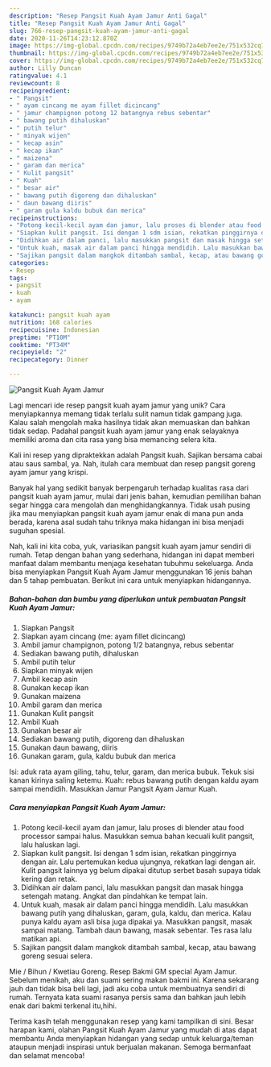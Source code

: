 ```yaml
---
description: "Resep Pangsit Kuah Ayam Jamur Anti Gagal"
title: "Resep Pangsit Kuah Ayam Jamur Anti Gagal"
slug: 766-resep-pangsit-kuah-ayam-jamur-anti-gagal
date: 2020-11-26T14:23:12.870Z
image: https://img-global.cpcdn.com/recipes/9749b72a4eb7ee2e/751x532cq70/pangsit-kuah-ayam-jamur-foto-resep-utama.jpg
thumbnail: https://img-global.cpcdn.com/recipes/9749b72a4eb7ee2e/751x532cq70/pangsit-kuah-ayam-jamur-foto-resep-utama.jpg
cover: https://img-global.cpcdn.com/recipes/9749b72a4eb7ee2e/751x532cq70/pangsit-kuah-ayam-jamur-foto-resep-utama.jpg
author: Lilly Duncan
ratingvalue: 4.1
reviewcount: 8
recipeingredient:
- " Pangsit"
- " ayam cincang me ayam fillet dicincang"
- " jamur champignon potong 12 batangnya rebus sebentar"
- " bawang putih dihaluskan"
- " putih telur"
- " minyak wijen"
- " kecap asin"
- " kecap ikan"
- " maizena"
- " garam dan merica"
- " Kulit pangsit"
- " Kuah"
- " besar air"
- " bawang putih digoreng dan dihaluskan"
- " daun bawang diiris"
- " garam gula kaldu bubuk dan merica"
recipeinstructions:
- "Potong kecil-kecil ayam dan jamur, lalu proses di blender atau food processor sampai halus. Masukkan semua bahan kecuali kulit pangsit, lalu haluskan lagi."
- "Siapkan kulit pangsit. Isi dengan 1 sdm isian, rekatkan pinggirnya dengan air. Lalu pertemukan kedua ujungnya, rekatkan lagi dengan air. Kulit pangsit lainnya yg belum dipakai ditutup serbet basah supaya tidak kering dan retak."
- "Didihkan air dalam panci, lalu masukkan pangsit dan masak hingga setengah matang. Angkat dan pindahkan ke tempat lain."
- "Untuk kuah, masak air dalam panci hingga mendidih. Lalu masukkan bawang putih yang dihaluskan, garam, gula, kaldu, dan merica. Kalau punya kaldu ayam asli bisa juga dipakai ya. Masukkan pangsit, masak sampai matang. Tambah daun bawang, masak sebentar. Tes rasa lalu matikan api."
- "Sajikan pangsit dalam mangkok ditambah sambal, kecap, atau bawang goreng sesuai selera."
categories:
- Resep
tags:
- pangsit
- kuah
- ayam

katakunci: pangsit kuah ayam 
nutrition: 168 calories
recipecuisine: Indonesian
preptime: "PT10M"
cooktime: "PT34M"
recipeyield: "2"
recipecategory: Dinner

---
```



![Pangsit Kuah Ayam Jamur](https://img-global.cpcdn.com/recipes/9749b72a4eb7ee2e/751x532cq70/pangsit-kuah-ayam-jamur-foto-resep-utama.jpg)

Lagi mencari ide resep pangsit kuah ayam jamur yang unik? Cara menyiapkannya memang tidak terlalu sulit namun tidak gampang juga. Kalau salah mengolah maka hasilnya tidak akan memuaskan dan bahkan tidak sedap. Padahal pangsit kuah ayam jamur yang enak selayaknya memiliki aroma dan cita rasa yang bisa memancing selera kita.

Kali ini resep yang dipraktekkan adalah Pangsit kuah. Sajikan bersama cabai atau saus sambal, ya. Nah, itulah cara membuat dan resep pangsit goreng ayam jamur yang krispi.

Banyak hal yang sedikit banyak berpengaruh terhadap kualitas rasa dari pangsit kuah ayam jamur, mulai dari jenis bahan, kemudian pemilihan bahan segar hingga cara mengolah dan menghidangkannya. Tidak usah pusing jika mau menyiapkan pangsit kuah ayam jamur enak di mana pun anda berada, karena asal sudah tahu triknya maka hidangan ini bisa menjadi suguhan spesial.


Nah, kali ini kita coba, yuk, variasikan pangsit kuah ayam jamur sendiri di rumah. Tetap dengan bahan yang sederhana, hidangan ini dapat memberi manfaat dalam membantu menjaga kesehatan tubuhmu sekeluarga. Anda bisa menyiapkan Pangsit Kuah Ayam Jamur menggunakan 16 jenis bahan dan 5 tahap pembuatan. Berikut ini cara untuk menyiapkan hidangannya.

<!--inarticleads1-->

##### Bahan-bahan dan bumbu yang diperlukan untuk pembuatan Pangsit Kuah Ayam Jamur:

1. Siapkan  Pangsit
1. Siapkan  ayam cincang (me: ayam fillet dicincang)
1. Ambil  jamur champignon, potong 1/2 batangnya, rebus sebentar
1. Sediakan  bawang putih, dihaluskan
1. Ambil  putih telur
1. Siapkan  minyak wijen
1. Ambil  kecap asin
1. Gunakan  kecap ikan
1. Gunakan  maizena
1. Ambil  garam dan merica
1. Gunakan  Kulit pangsit
1. Ambil  Kuah
1. Gunakan  besar air
1. Sediakan  bawang putih, digoreng dan dihaluskan
1. Gunakan  daun bawang, diiris
1. Gunakan  garam, gula, kaldu bubuk dan merica


Isi: aduk rata ayam giling, tahu, telur, garam, dan merica bubuk. Tekuk sisi kanan kirinya saling ketemu. Kuah: rebus bawang putih dengan kaldu ayam sampai mendidih. Masukkan Jamur Pangsit Ayam Jamur Kuah. 

<!--inarticleads2-->

##### Cara menyiapkan Pangsit Kuah Ayam Jamur:

1. Potong kecil-kecil ayam dan jamur, lalu proses di blender atau food processor sampai halus. Masukkan semua bahan kecuali kulit pangsit, lalu haluskan lagi.
1. Siapkan kulit pangsit. Isi dengan 1 sdm isian, rekatkan pinggirnya dengan air. Lalu pertemukan kedua ujungnya, rekatkan lagi dengan air. Kulit pangsit lainnya yg belum dipakai ditutup serbet basah supaya tidak kering dan retak.
1. Didihkan air dalam panci, lalu masukkan pangsit dan masak hingga setengah matang. Angkat dan pindahkan ke tempat lain.
1. Untuk kuah, masak air dalam panci hingga mendidih. Lalu masukkan bawang putih yang dihaluskan, garam, gula, kaldu, dan merica. Kalau punya kaldu ayam asli bisa juga dipakai ya. Masukkan pangsit, masak sampai matang. Tambah daun bawang, masak sebentar. Tes rasa lalu matikan api.
1. Sajikan pangsit dalam mangkok ditambah sambal, kecap, atau bawang goreng sesuai selera.


Mie / Bihun / Kwetiau Goreng. Resep Bakmi GM special Ayam Jamur. Sebelum menikah, aku dan suami sering makan bakmi ini. Karena sekarang jauh dan tidak bisa beli lagi, jadi aku coba untuk membuatnya sendiri di rumah. Ternyata kata suami rasanya persis sama dan bahkan jauh lebih enak dari bakmi terkenal itu,hihi. 

Terima kasih telah menggunakan resep yang kami tampilkan di sini. Besar harapan kami, olahan Pangsit Kuah Ayam Jamur yang mudah di atas dapat membantu Anda menyiapkan hidangan yang sedap untuk keluarga/teman ataupun menjadi inspirasi untuk berjualan makanan. Semoga bermanfaat dan selamat mencoba!
